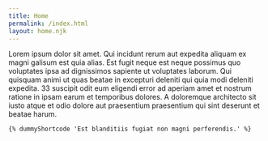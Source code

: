 ```yaml
---
title: Home
permalink: /index.html
layout: home.njk
---
```


Lorem ipsum dolor sit amet. Qui incidunt rerum aut expedita aliquam ex magni galisum est quia alias. Est fugit neque est neque possimus quo voluptates ipsa ad dignissimos sapiente ut voluptates laborum. Qui quisquam animi ut quas beatae in excepturi deleniti qui quia modi deleniti expedita. 33 suscipit odit eum eligendi error ad aperiam amet et nostrum ratione in ipsam earum et temporibus dolores. A doloremque architecto sit iusto atque et odio dolore aut praesentium praesentium qui sint deserunt et beatae harum.

`{% dummyShortcode 'Est blanditiis fugiat non magni perferendis.' %}`

